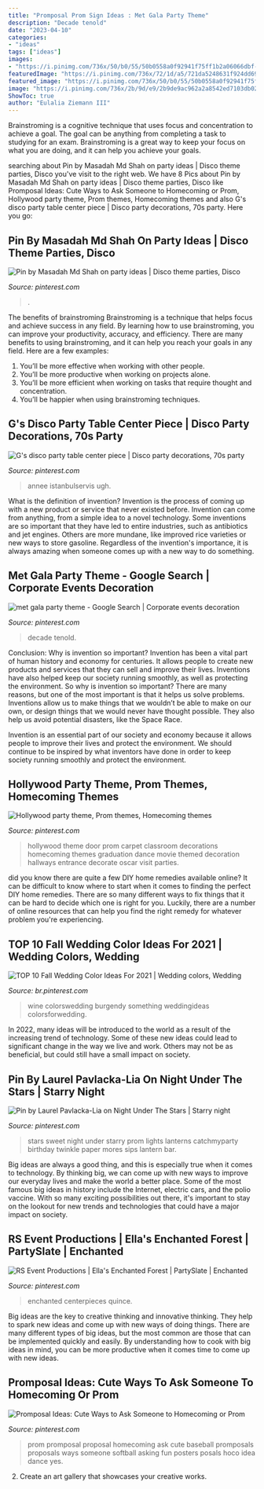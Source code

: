 ```yaml
---
title: "Promposal Prom Sign Ideas : Met Gala Party Theme"
description: "Decade tenold"
date: "2023-04-10"
categories:
- "ideas"
tags: ["ideas"]
images:
- "https://i.pinimg.com/736x/50/b0/55/50b0558a0f92941f75ff1b2a06066dbf--s-party-disco-party.jpg"
featuredImage: "https://i.pinimg.com/736x/72/1d/a5/721da5248631f924dd69ce784d1935da.jpg"
featured_image: "https://i.pinimg.com/736x/50/b0/55/50b0558a0f92941f75ff1b2a06066dbf--s-party-disco-party.jpg"
image: "https://i.pinimg.com/736x/2b/9d/e9/2b9de9ac962a2a8542ed7103db02421f.jpg"
ShowToc: true
author: "Eulalia Ziemann III"
---
```



Brainstroming is a cognitive technique that uses focus and concentration to achieve a goal. The goal can be anything from completing a task to studying for an exam. Brainstroming is a great way to keep your focus on what you are doing, and it can help you achieve your goals.

	

		
searching about Pin by Masadah Md Shah on party ideas | Disco theme parties, Disco you've visit to the right web. We have 8 Pics about Pin by Masadah Md Shah on party ideas | Disco theme parties, Disco like Promposal Ideas: Cute Ways to Ask Someone to Homecoming or Prom, Hollywood party theme, Prom themes, Homecoming themes and also G&#039;s disco party table center piece | Disco party decorations, 70s party. Here you go:
		
    
## Pin By Masadah Md Shah On Party Ideas | Disco Theme Parties, Disco

<img loading=lazy src="https://i.pinimg.com/736x/50/b0/55/50b0558a0f92941f75ff1b2a06066dbf--s-party-disco-party.jpg" onerror="this.onerror=null;this.src='https://tse4.mm.bing.net/th?id=OIP.jC9i7gblRA4TVnJgBSN44AHaJ3&amp;pid=15.1';" alt="Pin by Masadah Md Shah on party ideas | Disco theme parties, Disco">

_Source: pinterest.com_

>. 

	

The benefits of brainstroming
Brainstroming is a technique that helps focus and achieve success in any field. By learning how to use brainstroming, you can improve your productivity, accuracy, and efficiency. There are many benefits to using brainstroming, and it can help you reach your goals in any field. Here are a few examples:
1. You’ll be more effective when working with other people.
2. You’ll be more productive when working on projects alone.
3. You’ll be more efficient when working on tasks that require thought and concentration.
4. You’ll be happier when using brainstroming techniques.

    
## G&#039;s Disco Party Table Center Piece | Disco Party Decorations, 70s Party

<img loading=lazy src="https://i.pinimg.com/736x/3d/f6/23/3df6237bfdca9e5ed7f154b27697b4f8--s-party-disco-party.jpg" onerror="this.onerror=null;this.src='https://tse1.mm.bing.net/th?id=OIP.3uoH-7Pr93WOwOEgWP_tkwHaJ6&amp;pid=15.1';" alt="G&#039;s disco party table center piece | Disco party decorations, 70s party">

_Source: pinterest.com_

>annee istanbulservis ugh. 

	

What is the definition of invention?
Invention is the process of coming up with a new product or service that never existed before. Invention can come from anything, from a simple idea to a novel technology. Some inventions are so important that they have led to entire industries, such as antibiotics and jet engines. Others are more mundane, like improved rice varieties or new ways to store gasoline. Regardless of the invention's importance, it is always amazing when someone comes up with a new way to do something.

    
## Met Gala Party Theme - Google Search | Corporate Events Decoration

<img loading=lazy src="https://i.pinimg.com/736x/65/69/9b/65699beb3ca0f1dfd45603b13ecdc445.jpg" onerror="this.onerror=null;this.src='https://tse1.mm.bing.net/th?id=OIP.YDgECB-4LBbPPOaY5wxqNQHaLH&amp;pid=15.1';" alt="met gala party theme - Google Search | Corporate events decoration">

_Source: pinterest.com_

>decade tenold. 

	

Conclusion: Why is invention so important?
Invention has been a vital part of human history and economy for centuries. It allows people to create new products and services that they can sell and improve their lives. Inventions have also helped keep our society running smoothly, as well as protecting the environment.
So why is invention so important? There are many reasons, but one of the most important is that it helps us solve problems. Inventions allow us to make things that we wouldn’t be able to make on our own, or design things that we would never have thought possible. They also help us avoid potential disasters, like the Space Race.

 Invention is an essential part of our society and economy because it allows people to improve their lives and protect the environment. We should continue to be inspired by what inventors have done in order to keep society running smoothly and protect the environment.

    
## Hollywood Party Theme, Prom Themes, Homecoming Themes

<img loading=lazy src="https://i.pinimg.com/736x/72/1d/a5/721da5248631f924dd69ce784d1935da.jpg" onerror="this.onerror=null;this.src='https://tse3.mm.bing.net/th?id=OIP.ZCbhf2MI72Z4vUGxiLKPvgHaJ3&amp;pid=15.1';" alt="Hollywood party theme, Prom themes, Homecoming themes">

_Source: pinterest.com_

>hollywood theme door prom carpet classroom decorations homecoming themes graduation dance movie themed decoration hallways entrance decorate oscar visit parties. 

	

did you know there are quite a few DIY home remedies available online?
It can be difficult to know where to start when it comes to finding the perfect DIY home remedies. There are so many different ways to fix things that it can be hard to decide which one is right for you. Luckily, there are a number of online resources that can help you find the right remedy for whatever problem you're experiencing.

    
## TOP 10 Fall Wedding Color Ideas For 2021 | Wedding Colors, Wedding

<img loading=lazy src="https://i.pinimg.com/736x/35/1f/97/351f9721636e344a8185461a5a09a5e7.jpg" onerror="this.onerror=null;this.src='https://tse3.mm.bing.net/th?id=OIP.5nM5MH--bo8xu8qiFkR0BQHaOX&amp;pid=15.1';" alt="TOP 10 Fall Wedding Color Ideas For 2021 | Wedding colors, Wedding">

_Source: br.pinterest.com_

>wine colorswedding burgendy something weddingideas colorsforwedding. 

	

In 2022, many ideas will be introduced to the world as a result of the increasing trend of technology. Some of these new ideas could lead to significant change in the way we live and work. Others may not be as beneficial, but could still have a small impact on society.

    
## Pin By Laurel Pavlacka-Lia On Night Under The Stars | Starry Night

<img loading=lazy src="https://i.pinimg.com/736x/2b/9d/e9/2b9de9ac962a2a8542ed7103db02421f.jpg" onerror="this.onerror=null;this.src='https://tse2.mm.bing.net/th?id=OIP.N5l0_PVG38f7QzWrmwe0GwHaJ3&amp;pid=15.1';" alt="Pin by Laurel Pavlacka-Lia on Night Under The Stars | Starry night">

_Source: pinterest.com_

>stars sweet night under starry prom lights lanterns catchmyparty birthday twinkle paper mores sips lantern bar. 

	

Big ideas are always a good thing, and this is especially true when it comes to technology. By thinking big, we can come up with new ways to improve our everyday lives and make the world a better place. Some of the most famous big ideas in history include the Internet, electric cars, and the polio vaccine. With so many exciting possibilities out there, it's important to stay on the lookout for new trends and technologies that could have a major impact on society.

    
## RS Event Productions | Ella&#039;s Enchanted Forest | PartySlate | Enchanted

<img loading=lazy src="https://i.pinimg.com/736x/fe/a3/37/fea337d1db17416d90a655bfb9254155.jpg" onerror="this.onerror=null;this.src='https://tse1.mm.bing.net/th?id=OIP.eumk6Zz-gcMjzqq5n4_T8AHaLH&amp;pid=15.1';" alt="RS Event Productions | Ella&#039;s Enchanted Forest | PartySlate | Enchanted">

_Source: pinterest.com_

>enchanted centerpieces quince. 

	

Big ideas are the key to creative thinking and innovative thinking. They help to spark new ideas and come up with new ways of doing things. There are many different types of big ideas, but the most common are those that can be implemented quickly and easily. By understanding how to cook with big ideas in mind, you can be more productive when it comes time to come up with new ideas.

    
## Promposal Ideas: Cute Ways To Ask Someone To Homecoming Or Prom

<img loading=lazy src="https://i.pinimg.com/736x/20/c8/7f/20c87f31b60150154adb52c392384262.jpg" onerror="this.onerror=null;this.src='https://tse2.mm.bing.net/th?id=OIP.5GiFk6r7vykdJ_TsVHsNEwHaJ4&amp;pid=15.1';" alt="Promposal Ideas: Cute Ways to Ask Someone to Homecoming or Prom">

_Source: pinterest.com_

>prom promposal proposal homecoming ask cute baseball promposals proposals ways someone softball asking fun posters posals hoco idea dance yes. 

	

2. Create an art gallery that showcases your creative works.

